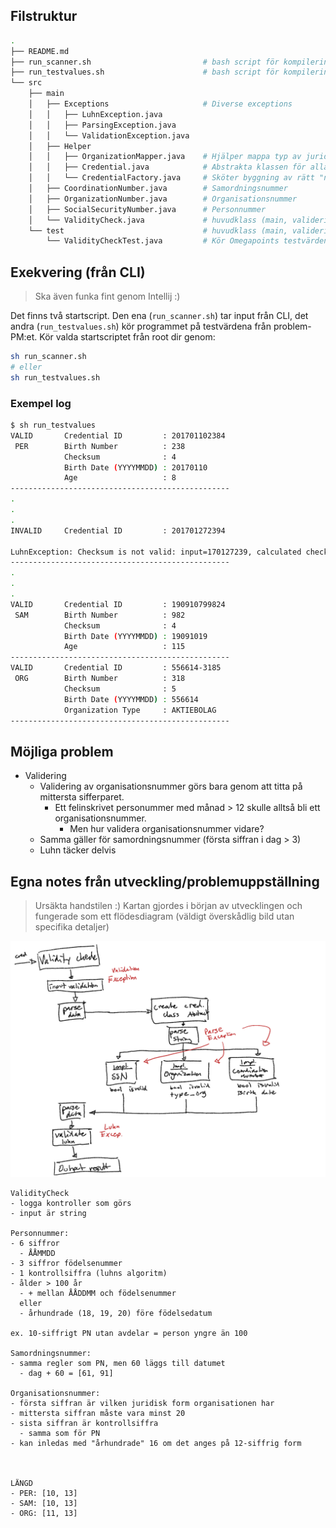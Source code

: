 ## Filstruktur
```bash
.
├── README.md
├── run_scanner.sh                         # bash script för kompilering och exekvering av huvudprogram
├── run_testvalues.sh                      # bash script för kompilering och exekvering av testvärden
└── src
    ├── main
    │   ├── Exceptions                     # Diverse exceptions
    │   │   ├── LuhnException.java
    │   │   ├── ParsingException.java
    │   │   └── ValidationException.java 
    │   ├── Helper
    │   │   ├── OrganizationMapper.java    # Hjälper mappa typ av juridisk organisation
    │   │   ├── Credential.java            # Abstrakta klassen för alla "nummer"
    │   │   └── CredentialFactory.java     # Sköter byggning av rätt "nummer"-implementation
    │   ├── CoordinationNumber.java        # Samordningsnummer
    │   ├── OrganizationNumber.java        # Organisationsnummer
    │   ├── SocialSecurityNumber.java      # Personnummer
    │   └── ValidityCheck.java             # huvudklass (main, valideringscheck av luhn, mm)
    └── test                               # huvudklass (main, valideringscheck av luhn, mm)
        └── ValidityCheckTest.java         # Kör Omegapoints testvärden
```

## Exekvering (från CLI)
> Ska även funka fint genom Intellij :)

Det finns två startscript. Den ena (`run_scanner.sh`) tar input från CLI, det andra (`run_testvalues.sh`) kör programmet på testvärdena från problem-PM:et.
Kör valda startscriptet från root dir genom:
```bash
sh run_scanner.sh
# eller
sh run_testvalues.sh
```

### Exempel log
```bash
$ sh run_testvalues
VALID       Credential ID         : 201701102384
 PER        Birth Number          : 238
            Checksum              : 4
            Birth Date (YYYYMMDD) : 20170110
            Age                   : 8
-------------------------------------------------
.
.
.
INVALID     Credential ID         : 201701272394

LuhnException: Checksum is not valid: input=170127239, calculated checksum=3
-------------------------------------------------
.
.
.
VALID       Credential ID         : 190910799824
 SAM        Birth Number          : 982
            Checksum              : 4
            Birth Date (YYYYMMDD) : 19091019
            Age                   : 115
-------------------------------------------------
VALID       Credential ID         : 556614-3185
 ORG        Birth Number          : 318
            Checksum              : 5
            Birth Date (YYYYMMDD) : 556614
            Organization Type     : AKTIEBOLAG
-------------------------------------------------
```

## Möjliga problem
- Validering
  - Validering av organisationsnummer görs bara genom att titta på mittersta sifferparet.
    - Ett felinskrivet personummer med månad > 12 skulle alltså bli ett organisationsnummer.
      - Men hur validera organisationsnummer vidare?
  - Samma gäller för samordningsnummer (första siffran i dag > 3)
  - Luhn täcker delvis

## Egna notes från utveckling/problemuppställning
> Ursäkta handstilen :)
> Kartan gjordes i början av utvecklingen och fungerade som ett flödesdiagram (väldigt överskådlig bild utan specifika detaljer)
<img src="programkarta.png" width="800px">

```
ValidityCheck
- logga kontroller som görs
- input är string

Personnummer:
- 6 siffror
  - ÅÅMMDD
- 3 siffror födelsenummer
- 1 kontrollsiffra (luhns algoritm)
- ålder > 100 år
  - + mellan ÅÅDDMM och födelsenummer
  eller
  - århundrade (18, 19, 20) före födelsedatum

ex. 10-siffrigt PN utan avdelar = person yngre än 100

Samordningsnummer:
- samma regler som PN, men 60 läggs till datumet
  - dag + 60 = [61, 91]

Organisationsnummer:
- första siffran är vilken juridisk form organisationen har
- mittersta siffran måste vara minst 20
- sista siffran är kontrollsiffra
  - samma som för PN
- kan inledas med "århundrade" 16 om det anges på 12-siffrig form



LÄNGD
- PER: [10, 13]
- SAM: [10, 13]
- ORG: [11, 13]
```